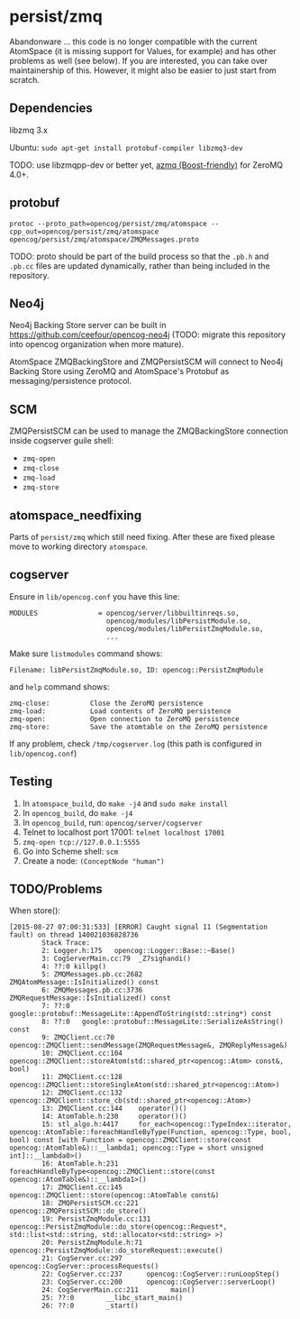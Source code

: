 # persist/zmq

Abandonware ... this code is no longer compatible with the current
AtomSpace (it is missing support for Values, for example) and has
other problems as well (see below). If you are interested, you can
take over maintainership of  this.  However, it might also be easier
to just start from scratch.

## Dependencies

libzmq 3.x

Ubuntu: `sudo apt-get install protobuf-compiler libzmq3-dev`

TODO: use libzmqpp-dev or better yet, [azmq (Boost-friendly)](https://github.com/zeromq/azmq) for ZeroMQ 4.0+.

## protobuf

    protoc --proto_path=opencog/persist/zmq/atomspace --cpp_out=opencog/persist/zmq/atomspace opencog/persist/zmq/atomspace/ZMQMessages.proto

TODO: proto should be part of the build process so that the `.pb.h` and `.pb.cc`
files are updated dynamically, rather than being included in the repository.


## Neo4j

Neo4j Backing Store server can be built in https://github.com/ceefour/opencog-neo4j
(TODO: migrate this repository into opencog organization when more mature).

AtomSpace ZMQBackingStore and ZMQPersistSCM will connect to Neo4j Backing Store
using ZeroMQ and AtomSpace's Protobuf as messaging/persistence protocol.


## SCM

ZMQPersistSCM can be used to manage the ZMQBackingStore connection inside cogserver
guile shell:

* `zmq-open`
* `zmq-close`
* `zmq-load`
* `zmq-store`


## atomspace_needfixing

Parts of `persist/zmq` which still need fixing.
After these are fixed please move to working directory `atomspace`.

## cogserver

Ensure in `lib/opencog.conf` you have this line:

	MODULES               = opencog/server/libbuiltinreqs.so,
	                        opencog/modules/libPersistModule.so,
	                        opencog/modules/libPersistZmqModule.so,
	                        ...

Make sure `listmodules` command shows:

	Filename: libPersistZmqModule.so, ID: opencog::PersistZmqModule

and `help` command shows:

	zmq-close:          Close the ZeroMQ persistence
	zmq-load:           Load contents of ZeroMQ persistence
	zmq-open:           Open connection to ZeroMQ persistence
	zmq-store:          Save the atomtable on the ZeroMQ persistence

If any problem, check `/tmp/cogserver.log` (this path is configured in `lib/opencog.conf`)

## Testing

1. In `atomspace_build`, do `make -j4` and `sudo make install`
2. In `opencog_build`, do `make -j4`
3. In `opencog_build`, run: `opencog/server/cogserver`
4. Telnet to localhost port 17001: `telnet localhost 17001`
5. `zmq-open tcp://127.0.0.1:5555`
5. Go into Scheme shell: `scm`
6. Create a node: `(ConceptNode "human")`

## TODO/Problems

When store():

	[2015-08-27 07:00:31:533] [ERROR] Caught signal 11 (Segmentation fault) on thread 140021036828736
	        Stack Trace:
	        2: Logger.h:175   opencog::Logger::Base::~Base()
	        3: CogServerMain.cc:79  _Z7sighandi()
	        4: ??:0 killpg()
	        5: ZMQMessages.pb.cc:2682         ZMQAtomMessage::IsInitialized() const
	        6: ZMQMessages.pb.cc:3736         ZMQRequestMessage::IsInitialized() const
	        7: ??:0   google::protobuf::MessageLite::AppendToString(std::string*) const
	        8: ??:0   google::protobuf::MessageLite::SerializeAsString() const
	        9: ZMQClient.cc:70        opencog::ZMQClient::sendMessage(ZMQRequestMessage&, ZMQReplyMessage&)
	        10: ZMQClient.cc:104      opencog::ZMQClient::storeAtom(std::shared_ptr<opencog::Atom> const&, bool)
	        11: ZMQClient.cc:128      opencog::ZMQClient::storeSingleAtom(std::shared_ptr<opencog::Atom>)
	        12: ZMQClient.cc:132      opencog::ZMQClient::store_cb(std::shared_ptr<opencog::Atom>)
	        13: ZMQClient.cc:144    operator()()
	        14: AtomTable.h:230     operator()()
	        15: stl_algo.h:4417     for_each<opencog::TypeIndex::iterator, opencog::AtomTable::foreachHandleByType(Function, opencog::Type, bool, bool) const [with Function = opencog::ZMQClient::store(const opencog::AtomTable&)::__lambda1; opencog::Type = short unsigned int]::__lambda0>()
	        16: AtomTable.h:231     foreachHandleByType<opencog::ZMQClient::store(const opencog::AtomTable&)::__lambda1>()
	        17: ZMQClient.cc:145      opencog::ZMQClient::store(opencog::AtomTable const&)
	        18: ZMQPersistSCM.cc:221          opencog::ZMQPersistSCM::do_store()
	        19: PersistZmqModule.cc:131       opencog::PersistZmqModule::do_store(opencog::Request*, std::list<std::string, std::allocator<std::string> >)
	        20: PersistZmqModule.h:71         opencog::PersistZmqModule::do_storeRequest::execute()
	        21: CogServer.cc:297      opencog::CogServer::processRequests()
	        22: CogServer.cc:237      opencog::CogServer::runLoopStep()
	        23: CogServer.cc:200      opencog::CogServer::serverLoop()
	        24: CogServerMain.cc:211        main()
	        25: ??:0        __libc_start_main()
	        26: ??:0        _start()
